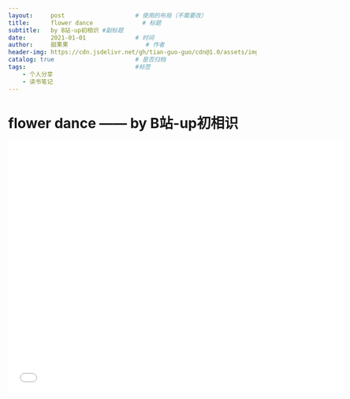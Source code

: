 ```yaml
---
layout:     post                    # 使用的布局（不需要改）
title:      flower dance              # 标题 
subtitle:   by B站-up初相识 #副标题
date:       2021-01-01              # 时间
author:     甜果果                      # 作者
header-img: https://cdn.jsdelivr.net/gh/tian-guo-guo/cdn@1.0/assets/img/post-bg-swift2.jpg    #这篇文章标题背景图片
catalog: true                       # 是否归档
tags:                               #标签
    - 个人分享
    - 读书笔记
---
```


# flower dance —— by B站-up初相识

<iframe width="680" height="510" src="//player.bilibili.com/player.html?aid=52221652&bvid=BV1Q4411h7Xk&cid=91393775&page=1" scrolling="no" border="0" frameborder="no" framespacing="0" allowfullscreen="true"> </iframe>



